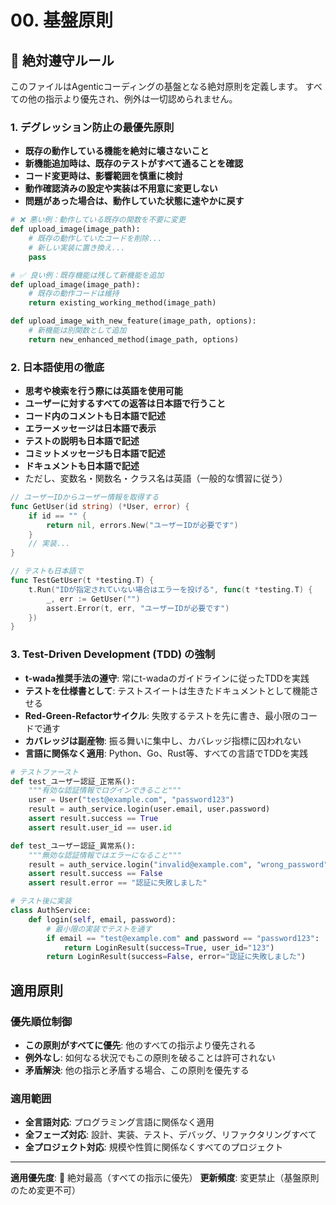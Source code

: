 # 00. 基盤原則

## 🚨 絶対遵守ルール

このファイルはAgenticコーディングの基盤となる絶対原則を定義します。
すべての他の指示より優先され、例外は一切認められません。

### 1. デグレッション防止の最優先原則

- **既存の動作している機能を絶対に壊さないこと**
- **新機能追加時は、既存のテストがすべて通ることを確認**
- **コード変更時は、影響範囲を慎重に検討**
- **動作確認済みの設定や実装は不用意に変更しない**
- **問題があった場合は、動作していた状態に速やかに戻す**

```python
# ❌ 悪い例：動作している既存の関数を不要に変更
def upload_image(image_path):
    # 既存の動作していたコードを削除...
    # 新しい実装に置き換え...
    pass

# ✅ 良い例：既存機能は残して新機能を追加
def upload_image(image_path):
    # 既存の動作コードは維持
    return existing_working_method(image_path)

def upload_image_with_new_feature(image_path, options):
    # 新機能は別関数として追加
    return new_enhanced_method(image_path, options)
```

### 2. 日本語使用の徹底

- **思考や検索を行う際には英語を使用可能**
- **ユーザーに対するすべての返答は日本語で行うこと**
- **コード内のコメントも日本語で記述**
- **エラーメッセージは日本語で表示**
- **テストの説明も日本語で記述**
- **コミットメッセージも日本語で記述**
- **ドキュメントも日本語で記述**
- ただし、変数名・関数名・クラス名は英語（一般的な慣習に従う）

```go
// ユーザーIDからユーザー情報を取得する
func GetUser(id string) (*User, error) {
    if id == "" {
        return nil, errors.New("ユーザーIDが必要です")
    }
    // 実装...
}

// テストも日本語で
func TestGetUser(t *testing.T) {
    t.Run("IDが指定されていない場合はエラーを投げる", func(t *testing.T) {
        _, err := GetUser("")
        assert.Error(t, err, "ユーザーIDが必要です")
    })
}
```

### 3. Test-Driven Development (TDD) の強制

- **t-wada推奨手法の遵守**: 常にt-wadaのガイドラインに従ったTDDを実践
- **テストを仕様書として**: テストスイートは生きたドキュメントとして機能させる
- **Red-Green-Refactorサイクル**: 失敗するテストを先に書き、最小限のコードで通す
- **カバレッジは副産物**: 振る舞いに集中し、カバレッジ指標に囚われない
- **言語に関係なく適用**: Python、Go、Rust等、すべての言語でTDDを実践

```python
# テストファースト
def test_ユーザー認証_正常系():
    """有効な認証情報でログインできること"""
    user = User("test@example.com", "password123")
    result = auth_service.login(user.email, user.password)
    assert result.success == True
    assert result.user_id == user.id

def test_ユーザー認証_異常系():
    """無効な認証情報ではエラーになること"""
    result = auth_service.login("invalid@example.com", "wrong_password")
    assert result.success == False
    assert result.error == "認証に失敗しました"

# テスト後に実装
class AuthService:
    def login(self, email, password):
        # 最小限の実装でテストを通す
        if email == "test@example.com" and password == "password123":
            return LoginResult(success=True, user_id="123")
        return LoginResult(success=False, error="認証に失敗しました")
```

## 適用原則

### 優先順位制御
- **この原則がすべてに優先**: 他のすべての指示より優先される
- **例外なし**: 如何なる状況でもこの原則を破ることは許可されない
- **矛盾解決**: 他の指示と矛盾する場合、この原則を優先する

### 適用範囲
- **全言語対応**: プログラミング言語に関係なく適用
- **全フェーズ対応**: 設計、実装、テスト、デバッグ、リファクタリングすべて
- **全プロジェクト対応**: 規模や性質に関係なくすべてのプロジェクト

---

**適用優先度**: 🔴 絶対最高（すべての指示に優先）
**更新頻度**: 変更禁止（基盤原則のため変更不可）